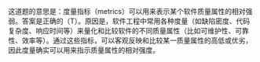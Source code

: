 这道题的意思是：度量指标（metrics）可以用来表示某个软件质量属性的相对强弱。答案是正确的（T）。原因是，软件工程中常用各种度量（如缺陷密度、代码复杂度、响应时间等）来量化和比较软件的不同质量属性（比如可维护性、可靠性、效率等）。通过这些指标，可以客观反映和比较某一质量属性的高低或优劣，因此度量确实可以用来指示质量属性的相对强度。